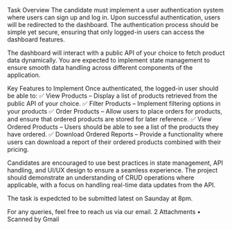 Task Overview
The candidate must implement a user authentication system where users can sign up and log in. Upon successful authentication, users will be redirected to the dashboard. The authentication process should be simple yet secure, ensuring that only logged-in users can access the dashboard features.

The dashboard will interact with a public API of your choice to fetch product data dynamically. You are expected to implement state management to ensure smooth data handling across different components of the application.

Key Features to Implement
Once authenticated, the logged-in user should be able to:
✅ View Products – Display a list of products retrieved from the public API of your choice.
✅ Filter Products – Implement filtering options in your products
✅ Order Products – Allow users to place orders for products, and ensure that ordered products are stored for later reference.
✅ View Ordered Products – Users should be able to see a list of the products they have ordered.
✅ Download Ordered Reports – Provide a functionality where users can download a report of their ordered products combined with their pricing.

Candidates are encouraged to use best practices in state management, API handling, and UI/UX design to ensure a seamless experience. The project should demonstrate an understanding of CRUD operations where applicable, with a focus on handling real-time data updates from the API.

The task is expedcted to be submitted latest on Saunday at 8pm.

For any queries, feel free to reach us via our email.
2 Attachments
• Scanned by Gmail
